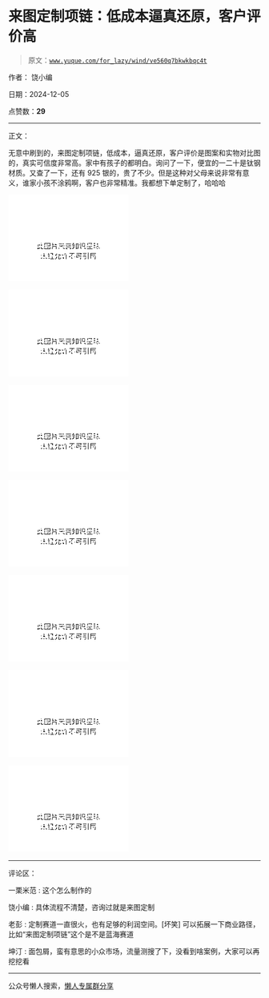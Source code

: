 # 来图定制项链：低成本逼真还原，客户评价高

> 原文：[`www.yuque.com/for_lazy/wind/ve560q7bkwkbqc4t`](https://www.yuque.com/for_lazy/wind/ve560q7bkwkbqc4t)

作者： 饶小编

日期：2024-12-05

点赞数：**29**

* * *

正文：

无意中刷到的，来图定制项链，低成本，逼真还原，客户评价是图案和实物对比图的，真实可信度非常高。家中有孩子的都明白。询问了一下，便宜的一二十是钛钢材质。又查了一下，还有 925 银的，贵了不少。但是这种对父母来说非常有意义，谁家小孩不涂鸦啊，客户也非常精准。我都想下单定制了，哈哈哈

![](img/bbb5a398899333c6d6f45a5ebec64e4b.png "None")

![](img/fa8a57522a2376a6b4f1167365a58a2a.png "None")

![](img/1591404e96a58b7ca3040ae13ea7cf3b.png "None")

![](img/5e373f8df1cd4cf1b5fab3cee57ed3e6.png "None")

![](img/33e291e75cb3565cbab10175260ca18f.png "None")

![](img/38e96b0e53804c5b3a2a270e673b82f3.png "None")

![](img/ea145db0ee53bf1b07f13bee6c572b97.png "None")

* * *

评论区：

一栗米范 : 这个怎么制作的

饶小编 : 具体流程不清楚，咨询过就是来图定制

老彭 : 定制赛道一直很火，也有足够的利润空间。[坏笑] 可以拓展一下商业路径，比如“来图定制项链”这个是不是蓝海赛道

坤汀 : 面包屑，蛮有意思的小众市场，流量测搜了下，没看到啥案例，大家可以再挖挖看

* * *

公众号懒人搜索，[懒人专属群分享](https://lazybook.fun/#/blog/group)